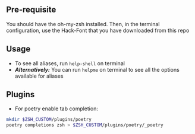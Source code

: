 ## Pre-requisite
You should have the oh-my-zsh installed. Then, in the terminal configuration, use the Hack-Font that you have downloaded from this repo 

## Usage

- To see all aliases, run `help-shell` on terminal
- ***Alternatively:*** You can run `helpme` on terminal to see all the options available for aliases

## Plugins

- For poetry enable tab completion:
```zsh
mkdir $ZSH_CUSTOM/plugins/poetry
poetry completions zsh > $ZSH_CUSTOM/plugins/poetry/_poetry
```

